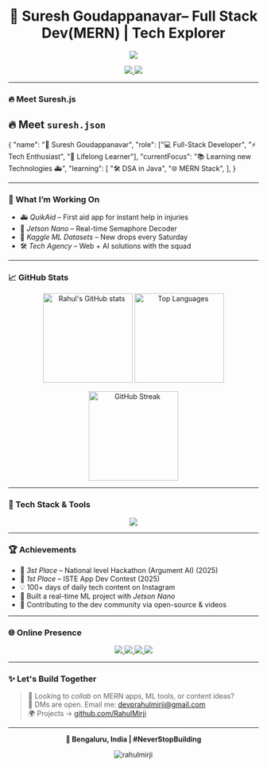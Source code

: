 <h1 align="center">🚀 Suresh Goudappanavar– Full Stack Dev(MERN) | Tech Explorer</h1>

<p align="center">
<img src="https://readme-typing-svg.herokuapp.com?font=Fira+Code&size=24&pause=1000&color=6C63FF&center=true&vCenter=true&width=500&lines=SSolving+real-world+problems+with+tech+%F0%9F%94%A5;Turning+ideas+into+reality+%F0%9F%8C%9F;Learning+something+new+every+day+%F0%9F%93%9A" />


<p align="center">
  <a href="https://www.instagram.com/suresh_g_003/" target="_blank">
    <img src="https://img.shields.io/badge/Instagram-E4405F?style=for-the-badge&logo=instagram&logoColor=white" />
  </a>
  <a href="https://twitter.com/SureshGoud78341" target="_blank">
    <img src="https://img.shields.io/badge/X%20(Twitter)-000000?style=for-the-badge&logo=twitter&logoColor=white" />
  </a>
</p>


---

### 🔥 Meet Suresh.js

## 🔥 Meet `suresh.json`
{
  "name": "🚀 Suresh Goudappanavar",
  "role": ["💻 Full-Stack Developer", "⚡ Tech Enthusiast", "🎯 Lifelong Learner"],
  "currentFocus": "📚 Learning new Technologies 🚑",
  "learning": [
    "🛠️ DSA in Java",
    "🌐 MERN Stack",
  ],
}




---

### 🧠 What I’m Working On
- 🚑 *QuikAid* – First aid app for instant help in injuries  
- 🤖 *Jetson Nano* – Real-time Semaphore Decoder  
- 🧮 *Kaggle ML Datasets* – New drops every Saturday  
- 🛠 *Tech Agency* – Web + AI solutions with the squad  

---

### 📈 GitHub Stats

<p align="center">
  <img src="https://github-readme-stats.vercel.app/api?username=rahulmirji&show_icons=true&theme=radical" alt="Rahul's GitHub stats" height="180"/>
  <img src="https://github-readme-stats.vercel.app/api/top-langs/?username=rahulmirji&layout=compact&theme=radical" alt="Top Languages" height="180"/>
</p>

<p align="center">
  <img src="https://streak-stats.demolab.com/?user=rahulmirji&theme=radical" alt="GitHub Streak" height="180"/>
</p>



---

### 🧰 Tech Stack & Tools

<p align="center">
  <img src="https://skillicons.dev/icons?i=react,nodejs,express,mongodb,html,css,javascript,python,linux,git,vscode,firebase" />
</p>

---

### 🏆 Achievements

- 🥇 *3st Place* – National level Hackathon (Argument AI) (2025)  
- 🥇 *1st Place* – ISTE App Dev Contest (2025)  
- 💡 100+ days of daily tech content on Instagram  
- 🤖 Built a real-time ML project with *Jetson Nano*  
- 🚀 Contributing to the dev community via open-source & videos  

---

### 🌐 Online Presence

<p align="center">
  <a href="https://twitter.com/mirjirahul" target="_blank">
    <img src="https://img.shields.io/badge/Twitter-1DA1F2?style=for-the-badge&logo=twitter&logoColor=white" />
  </a>
  <a href="https://linkedin.com/in/rahul-mirji-7764551ba" target="_blank">
    <img src="https://img.shields.io/badge/LinkedIn-0A66C2?style=for-the-badge&logo=linkedin&logoColor=white" />
  </a>
  <a href="https://www.leetcode.com/rahulmirji07" target="_blank">
    <img src="https://img.shields.io/badge/LeetCode-FFA116?style=for-the-badge&logo=leetcode&logoColor=black" />
  </a>
  <a href="mailto:devprahulmirji@gmail.com">
    <img src="https://img.shields.io/badge/Gmail-EA4335?style=for-the-badge&logo=gmail&logoColor=white" />
  </a>
</p>

---

### ✨ Let's Build Together

> 💬 Looking to *collab* on MERN apps, ML tools, or content ideas?  
> 📩 DMs are open. Email me: devprahulmirji@gmail.com  
> 🌍 Projects → [github.com/RahulMirji](https://github.com/RahulMirji)

---

<p align="center"><b>📍 Bengaluru, India | #NeverStopBuilding</b></p>

<p align="center">
  <img src="https://komarev.com/ghpvc/?username=rahulmirji&label=Profile%20Views&color=blueviolet&style=flat-square" alt="rahulmirji" />
</p>
